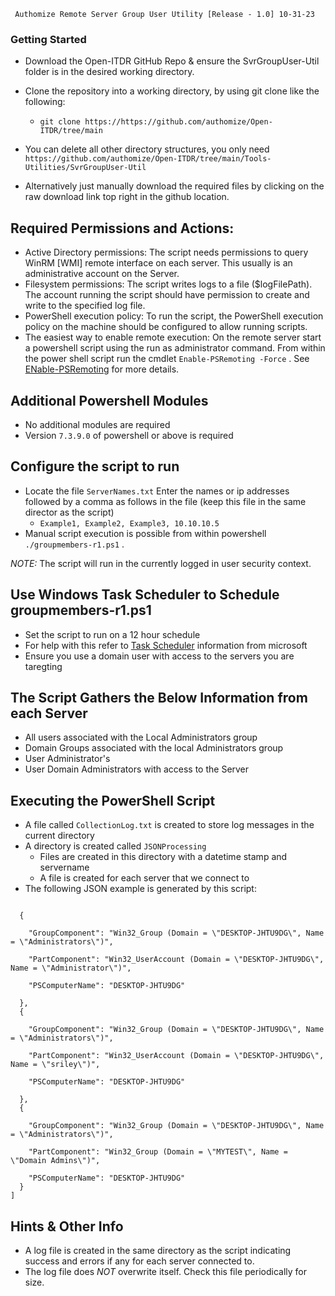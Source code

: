 ``` Authomize Remote Server Group User Utility [Release - 1.0] 10-31-23```

### Getting Started

- Download the Open-ITDR GitHub Repo & ensure the SvrGroupUser-Util folder is in the desired working directory. 
- Clone the repository into a working directory, by using git clone like the following:

	-  `git clone https://https://github.com/authomize/Open-ITDR/tree/main`

- You can delete all other directory structures, you only need `https://github.com/authomize/Open-ITDR/tree/main/Tools-Utilities/SvrGroupUser-Util` 

- Alternatively just manually download the required files by clicking on the raw download link top right in the github location.

## Required Permissions and Actions: 
- Active Directory permissions: The script needs permissions to query WinRM [WMI] remote interface on each server. This usually is an administrative account on the Server.
- Filesystem permissions: The script writes logs to a file ($logFilePath). The account running the script should have permission to create and write to the specified log file.
- PowerShell execution policy: To run the script, the PowerShell execution policy on the machine should be configured to allow running scripts. 
- The easiest way to enable remote execution: On the remote server start a powershell script using the run as administrator command. From within the power shell script run the cmdlet `Enable-PSRemoting -Force` . See [ENable-PSRemoting](https://learn.microsoft.com/en-us/powershell/module/microsoft.powershell.core/enable-psremoting?view=powershell-7.3) for more details.


## Additional Powershell Modules
- No additional modules are required
- Version `7.3.9.0` of powershell or above is required

## Configure the script to run
- Locate the file `ServerNames.txt` Enter the names or ip addresses followed by a comma as follows in the file (keep this file in the same director as the script)
	- `Example1, Example2, Example3, 10.10.10.5`
- Manual script execution is possible from within powershell `./groupmembers-r1.ps1` . 

*NOTE:* The script will run in the currently logged in user security context.

## Use Windows Task Scheduler to Schedule groupmembers-r1.ps1
- Set the script to run on a 12 hour schedule
- For help with this refer to [Task Scheduler](https://learn.microsoft.com/en-us/windows/win32/taskschd/using-the-task-scheduler) information from microsoft
- Ensure you use a domain user with access to the servers you are taregting

## The Script Gathers the Below Information from each Server
- All users associated with the Local Administrators group
- Domain Groups associated with the local Administrators group
- User Administrator's
- User Domain Administrators with access to the Server

## Executing the PowerShell Script ##
- A file called `CollectionLog.txt` is created to store log messages in the current directory
- A directory is created called `JSONProcessing`
	- Files are created in this directory with a datetime stamp and servername
	- A file is created for each server that we connect to
- The following JSON example is generated by this script:
```[

  {

    "GroupComponent": "Win32_Group (Domain = \"DESKTOP-JHTU9DG\", Name = \"Administrators\")",

    "PartComponent": "Win32_UserAccount (Domain = \"DESKTOP-JHTU9DG\", Name = \"Administrator\")",

    "PSComputerName": "DESKTOP-JHTU9DG"

  },
  {

    "GroupComponent": "Win32_Group (Domain = \"DESKTOP-JHTU9DG\", Name = \"Administrators\")",

    "PartComponent": "Win32_UserAccount (Domain = \"DESKTOP-JHTU9DG\", Name = \"sriley\")",

    "PSComputerName": "DESKTOP-JHTU9DG"

  },
  {

    "GroupComponent": "Win32_Group (Domain = \"DESKTOP-JHTU9DG\", Name = \"Administrators\")",

    "PartComponent": "Win32_Group (Domain = \"MYTEST\", Name = \"Domain Admins\")",

    "PSComputerName": "DESKTOP-JHTU9DG"
  }
]
```

## Hints & Other Info
- A log file is created in the same directory as the script indicating success and errors if any for each server connected to.
- The log file does *NOT* overwrite itself. Check this file periodically for size.

